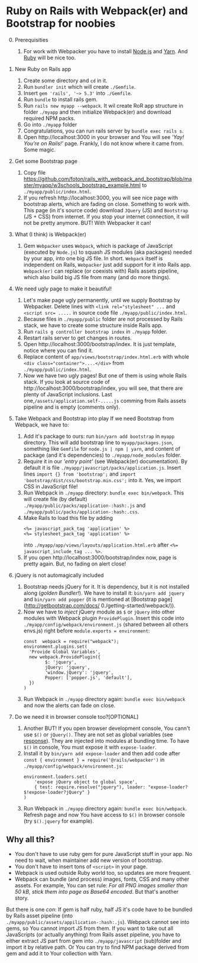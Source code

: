 # Ruby on Rails with Webpack(er) and Bootstrap for noobies
0. Prerequisities
   1. For work with Webpacker you have to install [Node.js](https://nodejs.org/en/download/package-manager/)
and [Yarn](https://yarnpkg.com/lang/en/docs/install/). And [Ruby](https://www.ruby-lang.org/en/) will be nice too.

1. New Ruby on Rails app
   1. Create some directory and `cd` in it.
   2. Run `bundler init` which will create `./Gemfile`.
   3. Insert `gem 'rails', '~> 5.3'` into `./Gemfile`.
   4. Run `bundle` to install rails gem.
   5. Run `rails new myapp --webpack`. It wil create RoR app structure in folder `./myapp` and then initialize Webpack(er) and download required NPM packs.
   6. Go into `./myapp` folder
   7. Congratulations, you can run rails server by `bundle exec rails s`.
   8. Open http://localhost:3000 in your browser and You will see _'Yay! You’re on Rails!'_ page. Frankly, I do not know where it came from. Some magic.

2. Get some Bootstrap page
   1. Copy file https://github.com/foton/rails_with_webpack_and_bootstrap/blob/master/myapp/w3schools_bootstrap_example.html to `./myapp/public/index.html`.
   2. If you refresh http://localhost:3000, you will see nice page with bootstrap alerts, which are fading on close. Something to work with. This page (in it's source code) download `JQuery` (JS) and `Bootstrap` (JS + CSS) from internet. If you stop your internet connection, it will not be pretty anymore. BUT! With Webpacker it can!

3. What (I think) is Webpack(er)
   1. Gem `Webpacker` uses `Webpack`, which is package of JavaScript (executed by `Node.js`) to squash JS modules (aka packages) needed by your app, into one big JS file. In short. `Webpack` itself is independent on Rails, `Webpacker` just add support for it into Rails app. `Webpack(er)` can replace (or coexists with) Rails assets pipeline, which also build big JS file from many (and do more things).

4. We need ugly page to make it beautiful!
   1. Let's make page ugly permanently, until we supply Bootstrap by Webpacker. Delete lines with `<link rel="stylesheet" ...` and `<script src= .....` in source code file `./myapp/public/index.html`.
   2. Because files in `./myapp/public` folder are not processed by Rails stack, we have to create some structure inside Rails app.
   3. Run `rails g controller bootstrap index` in `./myapp` folder.
   4. Restart rails server to get changes in routes.
   5. Open http://localhost:3000/bootstrap/index. It is just template, notice where you can find it.
   6. Replace content of `app/views/bootstrap/index.html.erb` with whole `<div class="container">....</div>` from `./myapp/public/index.html`.
   7. Now we have two ugly pages! But one of them is using whole Rails stack. If you look at source code of http://localhost:3000/bootstrap/index, you will see, that there are plenty of JavaScript inclusions. Last one,`/assets/application.self-.....js` comming from Rails assets pipeline and is empty (comments only).

5. Take Webpack and Bootstrap into play
   If we need Bootstrap from Webpack, we have to:
   1. Add it's package to ours: run `bin/yarn add bootstrap` in `myapp` directory. This will add bootstrap line to `myapp/packages.json`, something like `Gemfile` for `node.js | npm | yarn`, and content of package (and it's dependencies) to `./myapp/node_modules` folder.
   2. Require it in our _'entry point'_ (see Webpack(er) documentation). By default it is file `./myapp/javascript/packs/application.js`. Insert lines `import {} from 'bootstrap';` and  `import 'bootstrap/dist/css/bootstrap.min.css';` into it. Yes, we import CSS in JavaScript file!
   3. Run Webpack in `./myapp` directory: `bundle exec bin/webpack`. This will create file (by default) `./myapp/public/packs/application-:hash:.js` and `./myapp/public/packs/application-:hash:.css`.
   4. Make Rails to load this file by adding
      ```
      <%= javascript_pack_tag 'application' %>
      <%= stylesheet_pack_tag 'application' %>
      ```
      into `./myapp/app/views/layouts/application.html.erb` after `<%= javascript_include_tag ... %>`.
   5. If you open http://localhost:3000/bootstrap/index now, page is pretty again. But, no fading on alert close!

6. jQuery is not automagically included
   1. Bootstrap needs jQuery for it. It is dependency, but it is not installed along (_golden Bundler!_).
We have to install it: `bin/yarn add jquery` and  `bin/yarn add popper` (it is mentioned at [Bootstrap page](http://getbootstrap.com/docs/ 0./getting-started/webpack/)).
   2. Now we have to _inject_ jQuery module as `$` or `jQuery` into other modules with Webpack plugin `ProvidePlugin`. Insert this code into `./myapp/config/webpack/environment.js` (shared between all others envs.js) right before `module.exports = environment`:
        ```
        const  webpack = require("webpack");
        environment.plugins.set(
          'Provide Global Variables',
          new webpack.ProvidePlugin({
                $: 'jquery',
                jQuery: 'jquery',
                'window.jQuery': 'jquery',
                Popper: ['popper.js', 'default'],
          })
        )
        ```
   3. Run Webpack in `./myapp` directory again: `bundle exec bin/webpack` and now the alerts can fade on close.

7. Do we need it in browser console too?[OPTIONAL]
   1. Another BUT! If you open browser development console, You cann't use `$()` or `jQuery()`. They are not set as global variables (see [response](https://stackoverflow.com/a/30766733/1223501)). They are injected into modules at bundling time. To have `$()` in console, You must expose it with `expose-loader`.
   2. Install it by `bin/yarn add expose-loader` and then add code after `const { environment } = require('@rails/webpacker')` in `./myapp/config/webpack/environment.js`:
        ```
        environment.loaders.set(
            'expose jQuery object to global space',
            { test: require.resolve("jquery"), loader: "expose-loader?$!expose-loader?jQuery" }
        )
        ```
   2. Run Webpack in `./myapp` directory again: `bundle exec bin/webpack`. Refresh page and now You have access to `$()` in browser console (try `$().jquery` for example).

## Why all this?
* You don't have to use ruby gem for pure JavaScript stuff in your app. No need to wait, when maintainer add new version of bootstrap.
* You don't have to insert tons of `<script>` in your page.
* Webpack is used outside Ruby world too, so updates are more frequent.
* Webpack can bundle (and process) images, fonts, CSS and many other assets. For example, You can set rule: _For all PNG images smaller than 50 kB, stick them into page as Base64 encoded_. But that's another story.

But there is one *con*: If gem is half ruby, half JS it's code have to be bundled by Rails asset pipeline (into `./myapp/public/assets/appilication-:hash:.js`). Webpack cannot see into gems, so You cannot import JS from them.
If you want to take out all JavaScripts (or actually anything) from Rails asset pipeline, you have to either extract JS part from gem into `./myapp/javascript` (sub)folder and import it by relative path. Or You can try to find NPM package derived from gem  and add it to  Your collection with Yarn.










